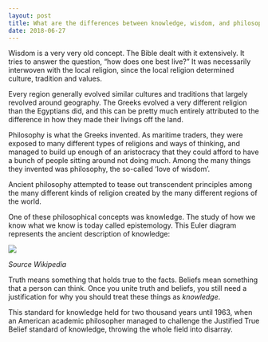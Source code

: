 ```yaml
---
layout: post
title: What are the differences between knowledge, wisdom, and philosophy?
date: 2018-06-27
---
```


<p>Wisdom is a very very old concept. The Bible dealt with it extensively. It tries to answer the question, “how does one best live?” It was necessarily interwoven with the local religion, since the local religion determined culture, tradition and values.</p><p>Every region generally evolved similar cultures and traditions that largely revolved around geography. The Greeks evolved a very different religion than the Egyptians did, and this can be pretty much entirely attributed to the difference in how they made their livings off the land.</p><p>Philosophy is what the Greeks invented. As maritime traders, they were exposed to many different types of religions and ways of thinking, and managed to build up enough of an aristocracy that they could afford to have a bunch of people sitting around not doing much. Among the many things they invented was philosophy, the so-called ‘love of wisdom’.</p><p>Ancient philosophy attempted to tease out transcendent principles among the many different kinds of religion created by the many different regions of the world.</p><p>One of these philosophical concepts was knowledge. The study of how we know what we know is today called epistemology. This Euler diagram represents the ancient description of knowledge:</p><img src="https://qph.fs.quoracdn.net/main-qimg-942a99d48a8faabaca4d0229ec58e2e7.webp"><p><i>Source Wikipedia</i></p><p>Truth means something that holds true to the facts. Beliefs mean something that a person can think. Once you unite truth and beliefs, you still need a justification for why you should treat these things as <i>knowledge</i>.</p><p>This standard for knowledge held for two thousand years until 1963, when an American academic philosopher managed to challenge the Justified True Belief standard of knowledge, throwing the whole field into disarray.</p>
